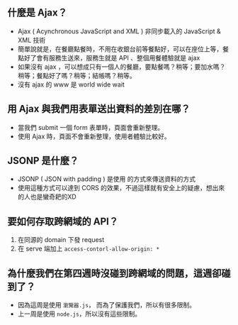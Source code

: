 ## 什麼是 Ajax？
- Ajax ( Acynchronous JavaScript and XML ) 非同步載入的 JavaScript & XML 技術
- 簡單說就是，在餐廳點餐時，不用在收銀台前等餐點好，可以在座位上等，餐點好了會有服務生送來，服務生就是 API 、整個用餐體驗就是 ajax
- 如果沒有 ajax ，可以想成只有一個人的餐廳，要點餐嗎？稍等；要加水嗎？稍等；餐點好了嗎？稍等；結帳嗎？稍等。
- 沒有 ajax 的 www 是 world wide wait

## 用 Ajax 與我們用表單送出資料的差別在哪？
- 當我們 submit 一個 form 表單時，頁面會重新整理。
- 使用 Ajax 時，頁面不會重新整理，使用者體驗比較好。

## JSONP 是什麼？
- JSONP ( JSON with padding ) 是使用 <script src="URL"></script> 的方式來傳送資料的方式
- 使用這種方式可以達到 CORS 的效果，不過這樣就有安全上的疑慮，想出來的人也是蠻奇耙的XD

## 要如何存取跨網域的 API？
1. 在同源的 domain 下發 request
2. 在 serve 端加上 `access-contorl-allow-origin: *`

## 為什麼我們在第四週時沒碰到跨網域的問題，這週卻碰到了？
- 因為這周是使用 `瀏覽器.js`， 而為了保護我們，所以有很多限制。
- 上一周是使用 `node.js`，所以沒有這些限制。
